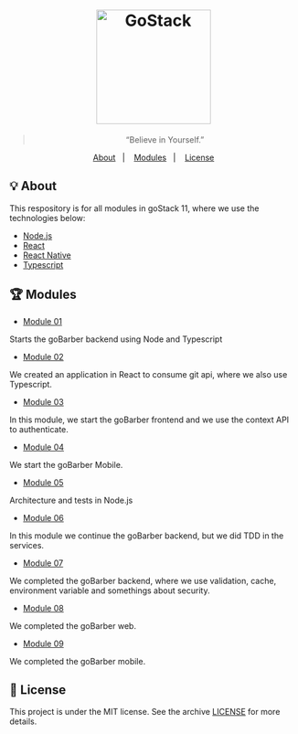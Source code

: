 <h1 align="center">
    <img alt="GoStack" src="https://rocketseat-cdn.s3-sa-east-1.amazonaws.com/bootcamp-header.png" width="200px" />
</h1>

<blockquote align="center">“Believe in Yourself.”</blockquote>

<p align="center">
  <a href="#bulb-about">About</a>&nbsp;&nbsp;&nbsp;|&nbsp;&nbsp;&nbsp;
  <a href="#trophy-modules">Modules</a>&nbsp;&nbsp;&nbsp;|&nbsp;&nbsp;&nbsp;
  <a href="#memo-license">License</a>
</p>

## :bulb: About

<p>This respository is for all modules in goStack 11, where we use the technologies below:</p>

- [Node.js](https://nodejs.org/en/)
- [React](https://reactjs.org/)
- [React Native](https://reactnative.dev/)
- [Typescript](https://www.typescriptlang.org/)


## :trophy: Modules

- <a href="https://github.com/victorvf/goStack11/tree/master/modulo01">Module 01</a>

<p>Starts the goBarber backend using Node and Typescript</p>

- <a href="https://github.com/victorvf/goStack11/tree/master/modulo02">Module 02</a>

<p>We created an application in React to consume git api, where we also use Typescript.</p>

- <a href="https://github.com/victorvf/goStack11/tree/master/modulo03">Module 03</a>

<p>In this module, we start the goBarber frontend and we use the context API to authenticate.</p>

- <a href="https://github.com/victorvf/goStack11/tree/master/modulo04">Module 04</a>

<p>We start the goBarber Mobile.</p>

- <a href="https://github.com/victorvf/goStack11/tree/master/modulo05">Module 05</a>

<p>Architecture and tests in Node.js</p>

- <a href="https://github.com/victorvf/goStack11/tree/master/modulo06">Module 06</a>

<p>In this module we continue the goBarber backend, but we did TDD in the services.</p>

- <a href="https://github.com/victorvf/goStack11/tree/master/modulo07">Module 07</a>

<p>We completed the goBarber backend, where we use validation, cache, environment variable and somethings about security.</p>

- <a href="https://github.com/victorvf/goStack11/tree/master/modulo08">Module 08</a>

<p>We completed the goBarber web.</p>

- <a href="https://github.com/victorvf/goStack11/tree/master/modulo09">Module 09</a>

<p>We completed the goBarber mobile.</p>

## :memo: License

This project is under the MIT license. See the archive [LICENSE](https://github.com/Rocketseat/bootcamp-gostack-desafio-03/blob/master/LICENSE.md) for more details.